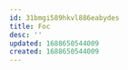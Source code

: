```yaml
---
id: 31bmgi589hkvl886eabydes
title: Foc
desc: ''
updated: 1688650544009
created: 1688650544009
---
```

